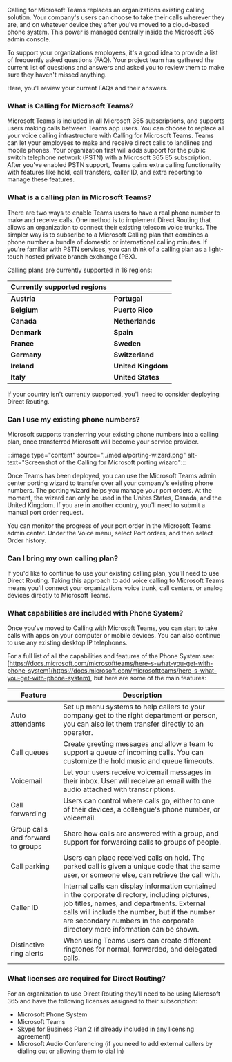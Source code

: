 Calling for Microsoft Teams replaces an organizations existing calling solution. Your company's users can choose to take their calls wherever they are, and on whatever device they after you've moved to a cloud-based phone system. This power is managed centrally inside the Microsoft 365 admin console.

To support your organizations employees, it's a good idea to provide a list of frequently asked questions (FAQ). Your project team has gathered the current list of questions and answers and asked you to review them to make sure they haven't missed anything.

Here, you'll review your current FAQs and their answers.

### What is Calling for Microsoft Teams?

Microsoft Teams is included in all Microsoft 365 subscriptions, and supports users making calls between Teams app users. You can choose to replace all your voice calling infrastructure with Calling for Microsoft Teams. Teams can let your employees to make and receive direct calls to landlines and mobile phones. Your organization first will adds support for the public switch telephone network (PSTN) with a Microsoft 365 E5 subscription. After you've enabled PSTN support, Teams gains extra calling functionality with features like hold, call transfers, caller ID, and extra reporting to manage these features.

### What is a calling plan in Microsoft Teams?

There are two ways to enable Teams users to have a real phone number to make and receive calls. One method is to implement Direct Routing that allows an organization to connect their existing telecom voice trunks. The simpler way is to subscribe to a Microsoft Calling plan that combines a phone number a bundle of domestic or international calling minutes. If you're familiar with PSTN services, you can think of a calling plan as a light-touch hosted private branch exchange (PBX).

Calling plans are currently supported in 16 regions:

| Currently supported regions  |  |
|---------|---------|
| **Austria** | **Portugal** |
| **Belgium** | **Puerto Rico** |
| **Canada** | **Netherlands** |
| **Denmark** | **Spain** |
| **France** | **Sweden** |
| **Germany** | **Switzerland** |
| **Ireland** | **United Kingdom** |
| **Italy** | **United States**|

If your country isn't currently supported, you'll need to consider deploying Direct Routing.

### Can I use my existing phone numbers?

Microsoft supports transferring your existing phone numbers into a calling plan, once transferred Microsoft will become your service provider.

:::image type="content" source="../media/porting-wizard.png" alt-text="Screenshot of the Calling for Microsoft porting wizard":::

Once Teams has been deployed, you can use the Microsoft Teams admin center porting wizard to transfer over all your company's existing phone numbers. The porting wizard helps you manage your port orders. At the moment, the wizard can only be used in the Unites States, Canada, and the United Kingdom. If you are in another country, you'll need to submit a manual port order request.

You can monitor the progress of your port order in the Microsoft Teams admin center. Under the Voice menu, select Port orders, and then select Order history.

### Can I bring my own calling plan?

If you'd like to continue to use your existing calling plan, you'll need to use Direct Routing. Taking this approach to add voice calling to Microsoft Teams means you'll connect your organizations voice trunk, call centers, or analog devices directly to Microsoft Teams.

### What capabilities are included with Phone System?

Once you've moved to Calling with Microsoft Teams, you can start to take calls with apps on your computer or mobile devices. You can also continue to use any existing desktop IP telephones.

For a full list of all the capabilities and features of the Phone System see: [https://docs.microsoft.com/microsoftteams/here-s-what-you-get-with-phone-system](https://docs.microsoft.com/microsoftteams/here-s-what-you-get-with-phone-system), but here are some of the main features:

| Feature | Description |
| --- | --- |
| Auto attendants | Set up menu systems to help callers to your company get to the right department or person, you can also let them transfer directly to an operator. |
| Call queues | Create greeting messages and allow a team to support a queue of incoming calls. You can customize the hold music and queue timeouts. |
| Voicemail | Let your users receive voicemail messages in their inbox. User will receive an email with the audio attached with transcriptions. | 
| Call forwarding | Users can control where calls go, either to one of their devices, a colleague's phone number, or voicemail. |
| Group calls and forward to groups | Share how calls are answered with a group, and support for forwarding calls to groups of people.  |
| Call parking | Users can place received calls on hold. The parked call is given a unique code that the same user, or someone else, can retrieve the call with. |
| Caller ID | Internal calls can display information contained in the corporate directory, including pictures, job titles, names, and departments. External calls will include the number, but if the number are secondary numbers in the corporate directory more information can be shown. |
| Distinctive ring alerts | When using Teams users can create different ringtones for normal, forwarded, and delegated calls. |

### What licenses are required for Direct Routing?

For an organization to use Direct Routing they'll need to be using Microsoft 365 and have the following licenses assigned to their subscription:

- Microsoft Phone System
- Microsoft Teams
- Skype for Business Plan 2 (if already included in any licensing agreement)
- Microsoft Audio Conferencing (if you need to add external callers by dialing out or allowing them to dial in)
